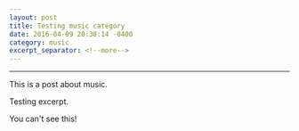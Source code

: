 ```yaml
---
layout: post
title: Testing music category
date: 2016-04-09 20:38:14 -0400
category: music
excerpt_separator: <!--more-->
---
```

<hr class="music">
This is a post about music.

Testing excerpt.

<!--more-->
You can't see this!

<body class="music">

</body>
